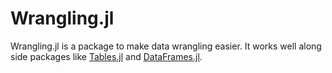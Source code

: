 # Wrangling.jl

Wrangling.jl is a package to make data wrangling easier.
It works well along side packages like [Tables.jl](https://github.com/JuliaData/Tables.jl) and [DataFrames.jl](https://github.com/JuliaData/DataFrames.jl/).


```@contents
```